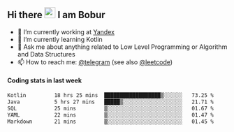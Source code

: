 ## Hi there <img src="https://media.giphy.com/media/hvRJCLFzcasrR4ia7z/giphy.gif" width="25px" height="25px"> I am Bobur

- 💼 I’m currently working at [Yandex](https://yandex.ru/)
- 🌱 I’m currently learning Kotlin
- 💬 Ask me about anything related to Low Level Programming or Algorithm and Data Structures
- 📫 How to reach me: [@telegram](https://t.me/octoant) (see also [@leetcode](https://leetcode.com/octoant/))    

#### Coding stats in last week

<!--START_SECTION:waka-->

```txt
Kotlin         18 hrs 25 mins  ██████████████████▒░░░░░░   73.25 %
Java           5 hrs 27 mins   █████▒░░░░░░░░░░░░░░░░░░░   21.71 %
SQL            25 mins         ▒░░░░░░░░░░░░░░░░░░░░░░░░   01.67 %
YAML           22 mins         ▒░░░░░░░░░░░░░░░░░░░░░░░░   01.47 %
Markdown       21 mins         ▒░░░░░░░░░░░░░░░░░░░░░░░░   01.45 %
```

<!--END_SECTION:waka-->
